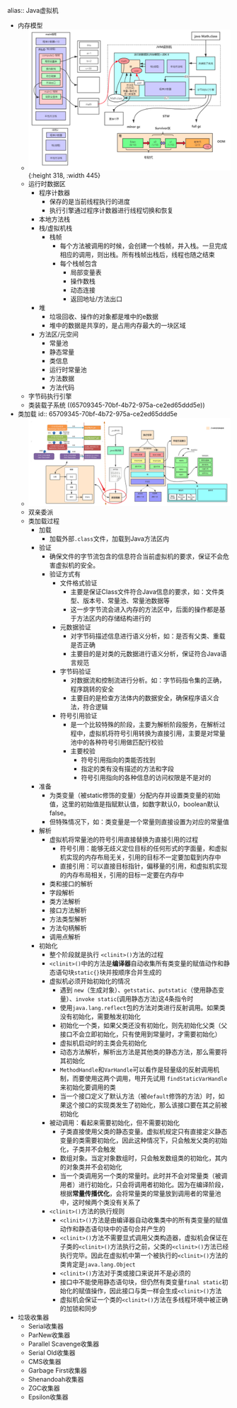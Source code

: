 alias:: Java虚拟机

- 内存模型
	- ![JVM内存模型](../assets/image_1701787772981_0.png){:height 318, :width 445}
	- 运行时数据区
		- 程序计数器
			- 保存的是当前线程执行的进度
			- 执行引擎通过程序计数器进行线程切换和恢复
		- 本地方法栈
		- 栈/虚拟机栈
			- 栈帧
				- 每个方法被调用的时候，会创建一个栈帧，并入栈。一旦完成相应的调用，则出栈。所有栈帧出栈后，线程也随之结束
				- 每个栈帧包含
					- 局部变量表
					- 操作数栈
					- 动态连接
					- 返回地址/方法出口
		- 堆
			- 垃圾回收、操作的对象都是堆中的e数据
			- 堆中的数据是共享的，是占用内存最大的一块区域
		- 方法区/元空间
			- 常量池
			- 静态常量
			- 类信息
			- 运行时常量池
			- 方法数据
			- 方法代码
	- 字节码执行引擎
	- 类装载子系统 ((65709345-70bf-4b72-975a-ce2ed65ddd5e))
- 类加载
  id:: 65709345-70bf-4b72-975a-ce2ed65ddd5e
	- ![类加载流程](../assets/image_1701877523243_0.png)
	- 双亲委派
	- 类加载过程
		- 加载
			- 加载外部`.class`文件，加载到Java方法区内
		- 验证
			- 确保文件的字节流包含的信息符合当前虚拟机的要求，保证不会危害虚拟机的安全。
			- 验证方式有
				- 文件格式验证
					- 主要是保证Class文件符合Java信息的要求，如：文件类型、版本号、常量池、常量池数据等
					- 这一步字节流会进入内存的方法区中，后面的操作都是基于方法区内的存储结构进行的
				- 元数据验证
					- 对字节码描述信息进行语义分析，如：是否有父类、重载是否正确
					- 主要目的是对类的元数据进行语义分析，保证符合Java语言规范
				- 字节码验证
					- 对数据流和控制流进行分析。如：字节码指令集的正确，程序跳转的安全
					- 主要目的是检查方法体内的数据安全，确保程序语义合法，符合逻辑
				- 符号引用验证
					- 是一个比较特殊的阶段，主要为解析阶段服务，在解析过程中，虚拟机将符号引用转换为直接引用，主要是对常量池中的各种符号引用做匹配行校验
					- 主要校验
						- 符号引用指向的类能否找到
						- 指定的类有没有描述的方法和字段
						- 符号引用指向的各种信息的访问权限是不是对的
		- 准备
			- 为类变量（被static修饰的变量）分配内存并设置类变量的初始值，这里的初始值是指赋默认值，如数字默认0，boolean默认false。
			- 但特殊情况下，如：类变量是一个常量则直接设置为对应的常量值
		- 解析
			- 虚拟机将常量池的符号引用直接替换为直接引用的过程
				- 符号引用：能够无歧义定位目标的任何形式的字面量，和虚拟机实现的内存布局无关，引用的目标不一定要加载到内存中
				- 直接引用：可以直接目标指针，偏移量的引用，和虚拟机实现的内存布局相关，引用的目标一定要在内存中
			- 类和接口的解析
			- 字段解析
			- 类方法解析
			- 接口方法解析
			- 方法类型解析
			- 方法句柄解析
			- 调用点解析
		- 初始化
			- 整个阶段就是执行 `<clinit>()`方法的过程
			- `<clinit>()`中的方法是**编译器**自动收集所有类变量的赋值动作和静态语句块`static{}`块并按顺序合并生成的
			- 虚拟机必须开始初始化的情况
				- 遇到 `new`（生成对象）、`getstatic`、`putstatic`（使用静态变量）、`invoke static`(调用静态方法)这4条指令时
				- 使用`java.lang.reflect`包的方法对类进行反射调用。如果类没有初始化，需要触发初始化
				- 初始化一个类，如果父类还没有初始化，则先初始化父类（父接口不会立即初始化，只有使用到常量时，才需要初始化）
				- 虚拟机启动时的主类会先初始化
				- 动态方法解析，解析出方法是其他类的静态方法，那么需要将其初始化
				- `MethodHandle`和`VarHandle`可以看作是轻量级的反射调用机制，而要使用这两个调用，甩开先试用 `findStaticVarHandle`来初始化要调用的类
				- 当一个接口定义了默认方法（被`default`修饰的方法）时，如果这个接口的实现类发生了初始化，那么该接口要在其之前被初始化
			- 被动调用：看起来需要初始化，但不需要初始化
				- 子类直接使用父类的静态变量。虚拟机规定只有直接定义静态变量的类需要初始化，因此这种情况下，只会触发父类的初始化，子类并不会触发
				- 数组对象。当定对象数组时，只会触发数组类的初始化，其内的对象类并不会初始化
				- 当一个类调用另一个类的常量时。此时并不会对常量类（被调用者）进行初始化，只会将调用者初始化。因为在编译阶段，根据**常量传播优化**，会将常量类的常量放到调用者的常量池中，这时候两个类没有关系了
			- `<clinit>()`方法的执行规则
				- `<clinit>()`方法是由编译器自动收集类中的所有类变量的赋值动作和静态语句块中的语句合并产生的
				- `<clinit>()`方法不需要显式调用父类构造器，虚拟机会保证在子类的`<clinit>()`方法执行之前，父类的`<clinit>()`方法已经执行完毕。因此在虚拟机中第一个被执行的`<clinit>()`方法的类肯定是`java.lang.Object`
				- `<clinit>()`方法对于类或接口来说并不是必须的
				- 接口中不能使用静态语句块，但仍然有类变量`final static`初始化的赋值操作，因此接口与类一样会生成`<clinit>()`方法
				- 虚拟机会保证一个类的`<clinit>()`方法在多线程环境中被正确的加锁和同步
- 垃圾收集器
	- Serial收集器
	- ParNew收集器
	- Parallel Scavenge收集器
	- Serial Old收集器
	- CMS收集器
	- Garbage First收集器
	- Shenandoah收集器
	- ZGC收集器
	- Epsilon收集器